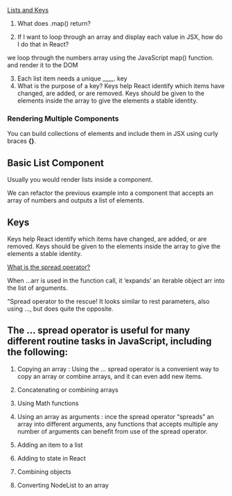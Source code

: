 [Lists and Keys](https://reactjs.org/docs/lists-and-keys.html)


1. What does .map() return?

2. If I want to loop through an array and display each value in JSX, how do I do that in React?

we loop through the numbers array using the JavaScript map() function. and render it to the DOM 

3. Each list item needs a unique ____.
key 
4. What is the purpose of a key?
Keys help React identify which items have changed, are added, or are removed. Keys should be given to the elements inside the array to give the elements a stable identity.
### Rendering Multiple Components

You can build collections of elements and include them in JSX using curly braces **{}**.



## Basic List Component
Usually you would render lists inside a component.

We can refactor the previous example into a component that accepts an array of numbers and outputs a list of elements.



## Keys
Keys help React identify which items have changed, are added, or are removed. Keys should be given to the elements inside the array to give the elements a stable identity.


[What is the spread operator?](https://medium.com/coding-at-dawn/how-to-use-the-spread-operator-in-javascript-b9e4a8b06fab)



When ...arr is used in the function call, it ‘expands’ an iterable object arr into the list of arguments.

“Spread operator to the rescue! It looks similar to rest parameters, also using ..., but does quite the opposite.


## The … spread operator is useful for many different routine tasks in JavaScript, including the following:
1. Copying an array : Using the … spread operator is a convenient way to copy an array or combine arrays, and it can even add new items.

2. Concatenating or combining arrays 

3. Using Math functions

4. Using an array as arguments : ince the spread operator “spreads” an array into different arguments, any functions that accepts multiple any number of arguments can benefit from use of the spread operator.


5. Adding an item to a list

6. Adding to state in React

7. Combining objects

8. Converting NodeList to an array



